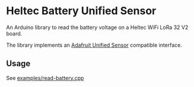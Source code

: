 # Heltec Battery Unified Sensor

An Arduino library to read the battery voltage on a Heltec WiFi LoRa 32 V2 board.

The library implements an [Adafruit Unified Sensor](https://github.com/adafruit/Adafruit_Sensor) compatible interface.

## Usage

See [examples/read-battery.cpp](examples/read-battery.cpp)
